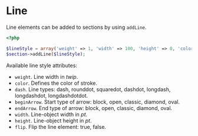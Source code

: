 # Line

Line elements can be added to sections by using ``addLine``.

``` php
<?php

$lineStyle = array('weight' => 1, 'width' => 100, 'height' => 0, 'color' => 635552);
$section->addLine($lineStyle);
```

Available line style attributes:

- ``weight``. Line width in *twip*.
- ``color``. Defines the color of stroke.
- ``dash``. Line types: dash, rounddot, squaredot, dashdot, longdash, longdashdot, longdashdotdot.
- ``beginArrow``. Start type of arrow: block, open, classic, diamond, oval.
- ``endArrow``. End type of arrow: block, open, classic, diamond, oval.
- ``width``. Line-object width in *pt*.
- ``height``. Line-object height in *pt*.
- ``flip``. Flip the line element: true, false.